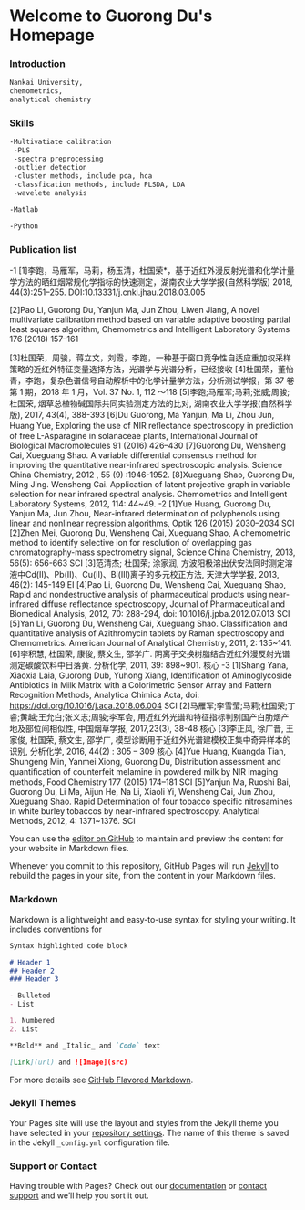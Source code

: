 # Welcome to Guorong Du's Homepage

### Introduction
```markdown
Nankai University, 
chemometrics, 
analytical chemistry
```
### Skills
```markdown
-Multivatiate calibration
 -PLS
 -spectra preprocessing
 -outlier detection
 -cluster methods, include pca, hca
 -classfication methods, include PLSDA, LDA
 -wavelete analysis
 
-Matlab

-Python
```
### Publication list



-1
[1]李跑，马雁军，马莉，杨玉清，杜国荣*，基于近红外漫反射光谱和化学计量学方法的晒红烟常规化学指标的快速测定，湖南农业大学学报(自然科学版) 2018, 44(3):251–255. DOI:10.13331/j.cnki.jhau.2018.03.005

[2]Pao Li, Guorong Du, Yanjun Ma, Jun Zhou, Liwen Jiang, A novel multivariate calibration method based on variable adaptive boosting partial least squares algorithm, Chemometrics and Intelligent Laboratory Systems 176 (2018) 157–161

[3]杜国荣，周骏，蒋立文，刘霞，李跑，一种基于窗口竞争性自适应重加权采样策略的近红外特征变量选择方法，光谱学与光谱分析，已经接收
[4]杜国荣，董怡青，李跑，复杂色谱信号自动解析中的化学计量学方法，分析测试学报，第 37 卷 第 1 期，2018 年 1 月，Vol. 37 No. 1, 112 ～118
[5]李跑;马雁军;马莉;张威;周骏;杜国荣, 烟草总植物碱国际共同实验测定方法的比对, 湖南农业大学学报(自然科学版), 2017, 43(4), 388-393
[6]Du Guorong, Ma Yanjun, Ma Li, Zhou Jun, Huang Yue, Exploring  the use of NIR reﬂectance spectroscopy in prediction of free L-Asparagine in solanaceae  plants, International Journal of Biological Macromolecules 91 (2016) 426–430
[7]Guorong Du, Wensheng Cai, Xueguang Shao. A variable differential consensus method for improving the quantitative near-infrared spectroscopic analysis. Science China Chemistry, 2012 , 55 (9) :1946-1952.
[8]Xueguang Shao, Guorong Du, Ming Jing. Wensheng Cai. Application of latent projective graph in variable selection for near infrared spectral analysis. Chemometrics and Intelligent Laboratory Systems, 2012, 114: 44~49.
-2
[1]Yue Huang, Guorong Du, Yanjun Ma, Jun Zhou, Near-infrared  determination of polyphenols using linear and nonlinear regression algorithms, Optik 126 (2015) 2030–2034 SCI
[2]Zhen Mei, Guorong Du, Wensheng Cai, Xueguang Shao, A chemometric method to identify selective ion for resolution of overlapping gas chromatography-mass spectrometry signal, Science China Chemistry, 2013, 56(5): 656-663 SCI
[3]范清杰; 杜国荣; 涂家润, 方波阳极溶出伏安法同时测定溶液中Cd(Ⅱ)、Pb(Ⅱ)、Cu(Ⅱ)、Bi(Ⅲ)离子的多元校正方法, 天津大学学报, 2013, 46(2): 145-149 EI
[4]Pao Li, Guorong Du, Wensheng Cai, Xueguang Shao, Rapid and nondestructive analysis of pharmaceutical products using near-infrared diffuse reflectance spectroscopy, Journal of Pharmaceutical and Biomedical Analysis, 2012, 70: 288-294, doi: 10.1016/j.jpba.2012.07.013 SCI
[5]Yan Li, Guorong Du, Wensheng Cai, Xueguang Shao. Classification and quantitative analysis of Azithromycin tablets by Raman spectroscopy and Chemometrics. American Journal of Analytical Chemistry, 2011, 2: 135~141.
[6]李积慧, 杜国荣, 康俊, 蔡文生, 邵学广. 阴离子交换树脂结合近红外漫反射光谱测定碳酸饮料中日落黄. 分析化学, 2011, 39: 898~901. 核心
-3
[1]Shang Yana, Xiaoxia Laia, Guorong Dub, Yuhong Xiang, Identification of Aminoglycoside Antibiotics in Milk Matrix with a Colorimetric Sensor Array and Pattern Recognition Methods, Analytica Chimica Acta, doi: https://doi.org/10.1016/j.aca.2018.06.004 SCI
[2]马雁军;李雪莹;马莉;杜国荣;丁睿;黄越;王允白;张义志;周骏;李军会, 用近红外光谱和特征指标判别国产白肋烟产地及部位间相似性, 中国烟草学报, 2017,23(3), 38-48 核心
[3]李正风, 徐广晋, 王家俊, 杜国荣, 蔡文生, 邵学广, 模型诊断用于近红外光谱建模校正集中奇异样本的识别, 分析化学, 2016, 44(2) : 305 – 309 核心
[4]Yue Huang, Kuangda Tian, Shungeng Min, Yanmei Xiong, Guorong Du, Distribution assessment and quantiﬁcation of counterfeit melamine in powdered milk by NIR imaging methods, Food Chemistry 177 (2015) 174–181 SCI
[5]Yanjun Ma, Ruoshi Bai, Guorong Du, Li Ma, Aijun He, Na Li, Xiaoli Yi, Wensheng Cai, Jun Zhou, Xueguang Shao. Rapid Determination of four tobacco specific nitrosamines in white burley tobaccos by near-infrared spectroscopy. Analytical Methods, 2012, 4: 1371~1376. SCI



You can use the [editor on GitHub](https://github.com/nkchem09/adairgithub.io/edit/master/index.md) to maintain and preview the content for your website in Markdown files.

Whenever you commit to this repository, GitHub Pages will run [Jekyll](https://jekyllrb.com/) to rebuild the pages in your site, from the content in your Markdown files.

### Markdown

Markdown is a lightweight and easy-to-use syntax for styling your writing. It includes conventions for

```markdown
Syntax highlighted code block

# Header 1
## Header 2
### Header 3

- Bulleted
- List

1. Numbered
2. List

**Bold** and _Italic_ and `Code` text

[Link](url) and ![Image](src)
```

For more details see [GitHub Flavored Markdown](https://guides.github.com/features/mastering-markdown/).

### Jekyll Themes

Your Pages site will use the layout and styles from the Jekyll theme you have selected in your [repository settings](https://github.com/nkchem09/adairgithub.io/settings). The name of this theme is saved in the Jekyll `_config.yml` configuration file.

### Support or Contact

Having trouble with Pages? Check out our [documentation](https://help.github.com/categories/github-pages-basics/) or [contact support](https://github.com/contact) and we’ll help you sort it out.

